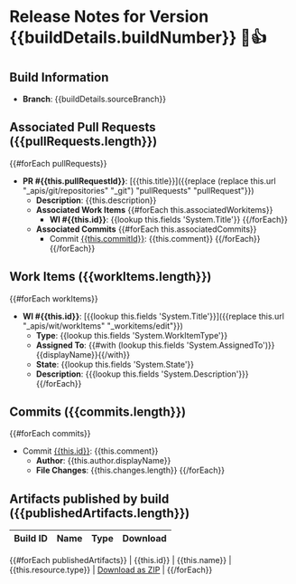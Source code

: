 # Release Notes for Version {{buildDetails.buildNumber}} 🎉👍

## Build Information
* **Branch**: {{buildDetails.sourceBranch}}

## Associated Pull Requests ({{pullRequests.length}})
{{#forEach pullRequests}}
* **PR #{{this.pullRequestId}}**: [{{this.title}}]({{replace (replace this.url "_apis/git/repositories" "_git") "pullRequests" "pullRequest"}})
  - **Description**: {{this.description}}
  - **Associated Work Items**
    {{#forEach this.associatedWorkitems}}
      - **WI #{{this.id}}**: {{lookup this.fields 'System.Title'}}
    {{/forEach}}
  - **Associated Commits**
    {{#forEach this.associatedCommits}}
      - Commit [{{this.commitId}}]({{this.remoteUrl}}): {{this.comment}}
    {{/forEach}}
{{/forEach}}

## Work Items ({{workItems.length}})
{{#forEach workItems}}
* **WI #{{this.id}}**: [{{lookup this.fields 'System.Title'}}]({{replace this.url "_apis/wit/workItems" "_workitems/edit"}})
  - **Type**: {{lookup this.fields 'System.WorkItemType'}}
  - **Assigned To**: {{#with (lookup this.fields 'System.AssignedTo')}}{{displayName}}{{/with}}
  - **State**: {{lookup this.fields 'System.State'}}
  - **Description**: {{{lookup this.fields 'System.Description'}}}
{{/forEach}}

## Commits ({{commits.length}})
{{#forEach commits}}
* Commit [{{this.id}}]({{this.remoteUrl}}): {{this.comment}}
  - **Author**: {{this.author.displayName}}
  - **File Changes**: {{this.changes.length}}
{{/forEach}}

    
## Artifacts published by build ({{publishedArtifacts.length}})

| Build ID | Name | Type | Download |
|----------|------|------|----------|
{{#forEach publishedArtifacts}}
| {{this.id}} | {{this.name}} | {{this.resource.type}} | [Download as ZIP]({{this.resource.downloadUrl}}) |
{{/forEach}}
